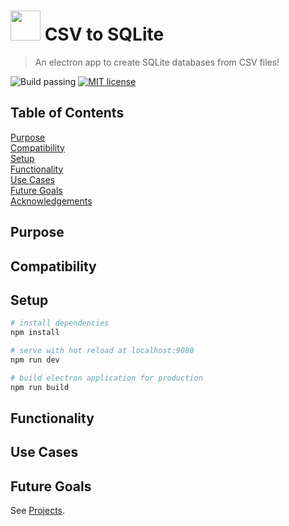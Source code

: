 # <img src="https://raw.githubusercontent.com/isaiahnields/csv-to-sqlite/master/build/icons/icon.png" width="48"> CSV to SQLite

> An electron app to create SQLite databases from CSV files!

![Build passing](https://img.shields.io/badge/build-passing-brightgreen.svg)
[![MIT license](https://img.shields.io/badge/license-MIT-blue.svg)]()

## Table of Contents

[Purpose](#purpose)<br/>
[Compatibility](#compatibility)<br/>
[Setup](#setup)<br/>
[Functionality](#functionality)<br/>
[Use Cases](#use-cases)<br/>
[Future Goals](#future-goals)<br/>
[Acknowledgements](#acknowledgements)<br/>

## Purpose



## Compatibility



## Setup

``` bash
# install dependencies
npm install

# serve with hot reload at localhost:9080
npm run dev

# build electron application for production
npm run build


```

## Functionality



## Use Cases



## Future Goals

See [Projects](https://github.com/isaiahnields/csv-to-sqlite/projects).
